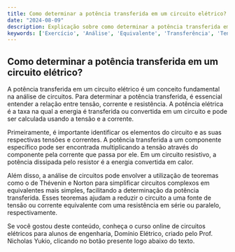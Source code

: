 ```yaml
---
title: Como determinar a potência transferida em um circuito elétrico?
date: "2024-08-09"
description: Explicação sobre como determinar a potência transferida em um circuito elétrico, focando na análise básica de circuitos.
keywords: ['Exercício', 'Análise', 'Equivalente', 'Transferência', 'Tensão', 'Corrente', 'Potência']
---
```


## Como determinar a potência transferida em um circuito elétrico?

A potência transferida em um circuito elétrico é um conceito fundamental na análise de circuitos. Para determinar a potência transferida, é essencial entender a relação entre tensão, corrente e resistência. A potência elétrica é a taxa na qual a energia é transferida ou convertida em um circuito e pode ser calculada usando a tensão e a corrente.

Primeiramente, é importante identificar os elementos do circuito e as suas respectivas tensões e correntes. A potência transferida a um componente específico pode ser encontrada multiplicando a tensão através do componente pela corrente que passa por ele. Em um circuito resistivo, a potência dissipada pelo resistor é a energia convertida em calor.

Além disso, a análise de circuitos pode envolver a utilização de teoremas como o de Thévenin e Norton para simplificar circuitos complexos em equivalentes mais simples, facilitando a determinação da potência transferida. Esses teoremas ajudam a reduzir o circuito a uma fonte de tensão ou corrente equivalente com uma resistência em série ou paralelo, respectivamente.

Se você gostou deste conteúdo, conheça o curso online de circuitos elétricos para alunos de engenharia, Domínio Elétrico, criado pelo Prof. Nicholas Yukio, clicando no botão presente logo abaixo do texto.
